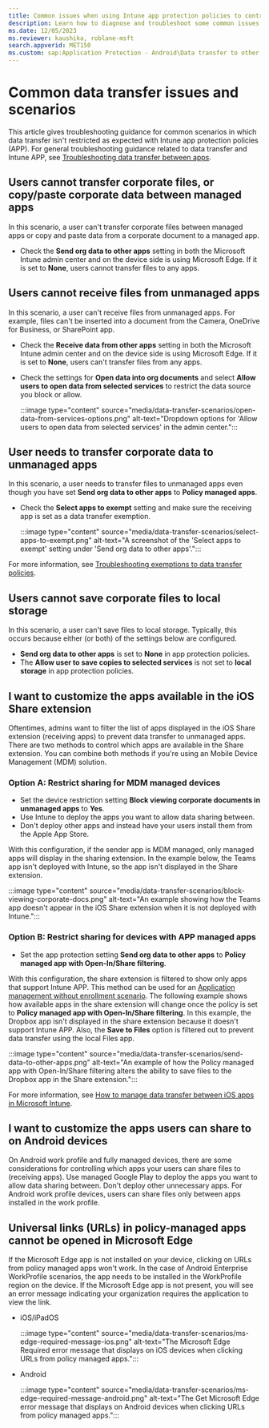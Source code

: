 ```yaml
---
title: Common issues when using Intune app protection policies to control data transfer
description: Learn how to diagnose and troubleshoot some common issues and misconfigurations when using Microsoft Intune app protection policies (APP) to control data transfer.
ms.date: 12/05/2023
ms.reviewer: kaushika, roblane-msft
search.appverid: MET150
ms.custom: sap:Application Protection - Android\Data transfer to other apps
---
```

# Common data transfer issues and scenarios

This article gives troubleshooting guidance for common scenarios in which data transfer isn't restricted as expected with Intune app protection policies (APP). For general troubleshooting guidance related to data transfer and Intune APP, see [Troubleshooting data transfer between apps](troubleshoot-data-transfer.md).

## Users cannot transfer corporate files, or copy/paste corporate data between managed apps

In this scenario, a user can't transfer corporate files between managed apps or copy and paste data from a corporate document to a managed app.

- Check the **Send org data to other apps** setting in both the Microsoft Intune admin center and on the device side is using Microsoft Edge. If it is set to **None**, users cannot transfer files to any apps.

## Users cannot receive files from unmanaged apps

In this scenario, a user can't receive files from unmanaged apps. For example, files can't be inserted into a document from the Camera, OneDrive for Business, or SharePoint app.

- Check the **Receive data from other apps** setting in both the Microsoft Intune admin center and on the device side is using Microsoft Edge. If it is set to **None**, users can't transfer files from any apps.

- Check the settings for **Open data into org documents** and select **Allow users to open data from selected services** to restrict the data source you block or allow.

    :::image type="content" source="media/data-transfer-scenarios/open-data-from-services-options.png" alt-text="Dropdown options for 'Allow users to open data from selected services' in the admin center.":::

## User needs to transfer corporate data to unmanaged apps

In this scenario, a user needs to transfer files to unmanaged apps even though you have set **Send org data to other apps** to **Policy managed apps**.

- Check the **Select apps to exempt** setting and make sure the receiving app is set as a data transfer exemption.

    :::image type="content" source="media/data-transfer-scenarios/select-apps-to-exempt.png" alt-text="A screenshot of the 'Select apps to exempt' setting under 'Send org data to other apps'.":::

For more information, see [Troubleshooting exemptions to data transfer policies](troubleshoot-data-transfer-exemptions.md).

## Users cannot save corporate files to local storage

In this scenario, a user can't save files to local storage. Typically, this occurs because either (or both) of the settings below are configured.

- **Send org data to other apps** is set to **None** in app protection policies.
- The **Allow user to save copies to selected services** is not set to **local storage** in app protection policies.

## I want to customize the apps available in the iOS Share extension

Oftentimes, admins want to filter the list of apps displayed in the iOS Share extension (receiving apps) to prevent data transfer to unmanaged apps. There are two methods to control which apps are available in the Share extension. You can combine both methods if you're using an Mobile Device Management (MDM) solution.

### Option A: Restrict sharing for MDM managed devices

- Set the device restriction setting **Block viewing corporate documents in unmanaged apps** to **Yes**.
- Use Intune to deploy the apps you want to allow data sharing between.
- Don't deploy other apps and instead have your users install them from the Apple App Store.

With this configuration, if the sender app is MDM managed, only managed apps will display in the sharing extension. In the example below, the Teams app isn't deployed with Intune, so the app isn't displayed in the Share extension.

:::image type="content" source="media/data-transfer-scenarios/block-viewing-corporate-docs.png" alt-text="An example showing how the Teams app doesn't appear in the iOS Share extension when it is not deployed with Intune.":::

### Option B: Restrict sharing for devices with APP managed apps

- Set the app protection setting **Send org data to other apps** to **Policy managed app with Open-In/Share filtering**.

With this configuration, the share extension is filtered to show only apps that support Intune APP. This method can be used for an [Application management without enrollment scenario](/mem/intune/fundamentals/deployment-guide-enrollment-mamwe). The following example shows how available apps in the share extension will change once the policy is set to **Policy managed app with Open-In/Share filtering**. In this example, the Dropbox app isn't displayed in the share extension because it doesn't support Intune APP. Also, the **Save to Files** option is filtered out to prevent data transfer using the local Files app.

:::image type="content" source="media/data-transfer-scenarios/send-data-to-other-apps.png" alt-text="An example of how the Policy managed app with Open-In/Share filtering alters the ability to save files to the Dropbox app in the Share extension.":::

For more information, see [How to manage data transfer between iOS apps in Microsoft Intune](/mem/intune/apps/data-transfer-between-apps-manage-ios).

## I want to customize the apps users can share to on Android devices

On Android work profile and fully managed devices, there are some considerations for controlling which apps your users can share files to (receiving apps). Use managed Google Play to deploy the apps you want to allow data sharing between. Don't deploy other unnecessary apps. For Android work profile devices, users can share files only between apps installed in the work profile.

## Universal links (URLs) in policy-managed apps cannot be opened in Microsoft Edge

If the Microsoft Edge app is not installed on your device, clicking on URLs from policy managed apps won't work. In the case of Android Enterprise WorkProfile scenarios, the app needs to be installed in the WorkProfile region on the device. If the Microsoft Edge app is not present, you will see an error message indicating your organization requires the application to view the link.

- iOS/iPadOS

    :::image type="content" source="media/data-transfer-scenarios/ms-edge-required-message-ios.png" alt-text="The Microsoft Edge Required error message that displays on iOS devices when clicking URLs from policy managed apps.":::

- Android

    :::image type="content" source="media/data-transfer-scenarios/ms-edge-required-message-android.png" alt-text="The Get Microsoft Edge error message that displays on Android devices when clicking URLs from policy managed apps.":::
